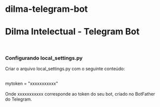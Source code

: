 # dilma-telegram-bot
<h1>Dilma Intelectual - Telegram Bot</h1>
<br/>

<h3>Configurando local_settings.py</h3>

Criar o arquivo local_settings.py com o seguinte conteúdo:
<br/><br/>

mytoken = "xxxxxxxxxxx"
<br/><br/>
Onde xxxxxxxxxxx corresponde ao token do seu bot, criado no BotFather do Telegram.


